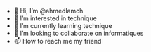 - 👋 Hi, I’m @ahmedlamch
- 👀 I’m interested in technique
- 🌱 I’m currently learning technique
- 💞️ I’m looking to collaborate on informatiques
- 📫 How to reach me my friend

<!---
ahmedlamch/ahmedlamch is a ✨ special ✨ repository because its `README.md` (this file) appears on your GitHub profile.
You can click the Preview link to take a look at your changes.
--->

